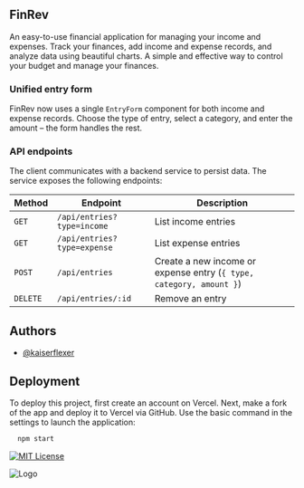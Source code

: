 ## FinRev

An easy-to-use financial application for managing your income and expenses. Track your finances, add income and expense records, and analyze data using beautiful charts. A simple and effective way to control your budget and manage your finances.

### Unified entry form

FinRev now uses a single `EntryForm` component for both income and expense records. Choose the type of entry, select a category, and enter the amount – the form handles the rest.

### API endpoints

The client communicates with a backend service to persist data. The service exposes the following endpoints:

| Method | Endpoint | Description |
|--------|---------|-------------|
| `GET` | `/api/entries?type=income` | List income entries |
| `GET` | `/api/entries?type=expense` | List expense entries |
| `POST` | `/api/entries` | Create a new income or expense entry (`{ type, category, amount }`) |
| `DELETE` | `/api/entries/:id` | Remove an entry |

## Authors

- [@kaiserflexer](https://t.me/kaiserflexer)

## Deployment

To deploy this project, first create an account on Vercel. Next, make a fork of the app and deploy it to Vercel via GitHub.
Use the basic command in the settings to launch the application:
```bash
  npm start
```

[![MIT License](https://img.shields.io/badge/License-MIT-green.svg)](https://choosealicense.com/licenses/mit/)

![Logo](https://i.ibb.co/VLmLQ71/free-icon-dollar-symbol-in-black-oval-8610925-1.png)
